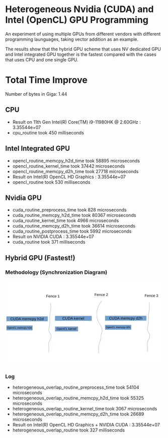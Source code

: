 # Heterogeneous Nvidia (CUDA) and Intel (OpenCL) GPU Programming

An experiment of using multiple GPUs from different vendors with different programming launguages, taking vector addition as an example. 

The results show that the hybrid GPU scheme that uses NV dedicated GPU and Intel integrated GPU together is the fastest compared with the cases that uses CPU and one single GPU.

# Total Time Improve
Number of bytes in Giga: 1.44

## CPU
- Result on 11th Gen Intel(R) Core(TM) i9-11980HK @ 2.60GHz : 3.35544e+07
- cpu_routine took 450 milliseconds

## Intel Integrated GPU
- opencl_routine_memcpy_h2d_time took 58895 microseconds
- opencl_routine_kernel_time took 37442 microseconds
- opencl_routine_memcpy_d2h_time took 27718 microseconds
- Result on Intel(R) OpenCL HD Graphics  : 3.35544e+07
- opencl_routine took 530 milliseconds

## Nvidia GPU
- cuda_routine_preprocess_time took 828 microseconds
- cuda_routine_memcpy_h2d_time took 80367 microseconds
- cuda_routine_kernel_time took 4966 microseconds
- cuda_routine_memcpy_d2h_time took 36614 microseconds
- cuda_routine_postprocess_time took 5992 microseconds
- Result on NVIDIA CUDA : 3.35544e+07
- cuda_routine took 371 milliseconds

## Hybrid GPU (Fastest!)
### Methodology (Synchronization Diagram)
![](./method.png "_Synchronization Diagram_")
### Log
- heterogeneous_overlap_routine_preprocess_time took 54104 microseconds
- heterogeneous_overlap_routine_memcpy_h2d_time took 55325 microseconds
- heterogeneous_overlap_routine_kernel_time took 3067 microseconds
- heterogeneous_overlap_routine_memcpy_d2h_time took 26689 microseconds
- Result on Intel(R) OpenCL HD Graphics + NVIDIA CUDA : 3.35544e+07
- heterogeneous_overlap_routine took 327 milliseconds
